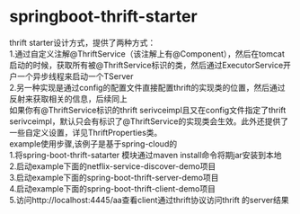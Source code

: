 # springboot-thrift-starter
thrift starter设计方式，提供了两种方式：<br>
1.通过自定义注解@ThriftService（该注解上有@Component），然后在tomcat启动的时候，获取所有被@ThriftService标识的类，然后通过ExecutorService开户一个异步线程来启动一个TServer<br>
2.另一种实现是通过config的配置文件直接配置thrift的实现类的位置，然后通过反射来获取相关的信息，后续同上
 <br>
 如果你有@ThriftService标识的thrift serivceimpl且又在config文件指定了thrift serivceimpl，默认只会有标识了@ThriftService的实现类会生效。此外还提供了一些自定义设置，详见ThriftProperties类。<br>
example使用步骤,该例子是基于spring-cloud的<br>
1.将spring-boot-thrift-satarter 模块通过maven install命令将期jar安装到本地<br>
2.启动example下面的netflix-service-discover-demo项目<br>
3.启动example下面的spring-boot-thrift-server-demo项目<br>
4.启动example下面的spring-boot-thrift-client-demo项目<br>
5.访问http://localhost:4445/aa查看client通过thrift协议访问thrift 的server结果
<br>

